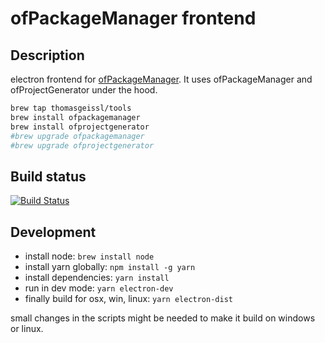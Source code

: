# ofPackageManager frontend

## Description

electron frontend for [ofPackageManager](https://github.com/thomasgeissl/ofPackageManager).
It uses ofPackageManager and ofProjectGenerator under the hood.

```sh
brew tap thomasgeissl/tools
brew install ofpackagemanager
brew install ofprojectgenerator
#brew upgrade ofpackagemanager
#brew upgrade ofprojectgenerator
```

## Build status

[![Build Status](https://travis-ci.com/thomasgeissl/ofPackageManager-frontend.svg?branch=master)](https://travis-ci.com/thomasgeissl/ofPackageManager-frontend)

## Development

- install node: `brew install node`
- install yarn globally: `npm install -g yarn`
- install dependencies: `yarn install`
- run in dev mode: `yarn electron-dev`
- finally build for osx, win, linux: `yarn electron-dist`

small changes in the scripts might be needed to make it build on windows or linux.
